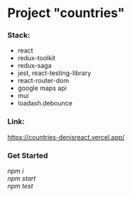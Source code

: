 # Project "countries"

### Stack:

- react
- redux-toolkit
- redux-saga
- jest, react-testing-library
- react-router-dom
- google maps api
- mui
- loadash.debounce

### Link:

https://countries-denisreact.vercel.app/

### Get Started

_npm i_ <br>
_npm start_ <br>
_npm test_ <br>
